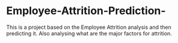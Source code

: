 # Employee-Attrition-Prediction-
This is a project based on the Employee Attrition analysis and then predicting it. Also analysing what are the major factors for attrition.
